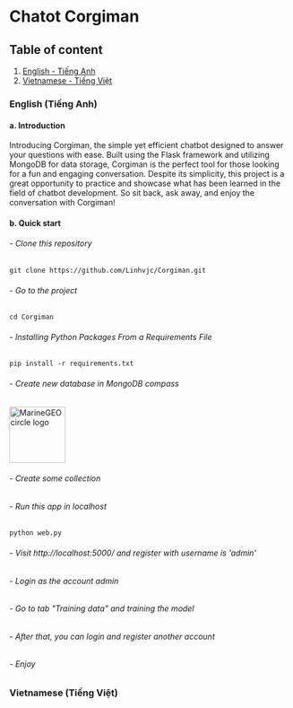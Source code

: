 # Chatot Corgiman

## Table of content
1. [English - Tiếng Anh](#english)
2. [Vietnamese - Tiếng Việt](#vietnam)

### English (Tiếng Anh) <a name="english"></a>
#### a. Introduction
Introducing Corgiman, the simple yet efficient chatbot designed to answer your questions with ease. Built using the Flask framework and utilizing MongoDB for data storage, Corgiman is the perfect tool for those looking for a fun and engaging conversation. Despite its simplicity, this project is a great opportunity to practice and showcase what has been learned in the field of chatbot development. So sit back, ask away, and enjoy the conversation with Corgiman!

#### b. Quick start

###### - Clone this repository
```
git clone https://github.com/Linhvjc/Corgiman.git
```

###### - Go to the project
```
cd Corgiman
```

###### - Installing Python Packages From a Requirements File
```
pip install -r requirements.txt
```

###### - Create new database in MongoDB compass
<img src="/assets/img/MarineGEO_logo.png" alt="MarineGEO circle logo" style="height: 100px; width:auto;"/>

###### - Create some collection

###### - Run this app in localhost
```
python web.py
```
###### - Visit http://localhost:5000/ and register with username is 'admin'

###### - Login as the account admin

###### - Go to tab "Training data" and training the model

###### - After that, you can login and register another account

###### - Enjoy



### Vietnamese (Tiếng Việt) <a name="vietnam"></a>
